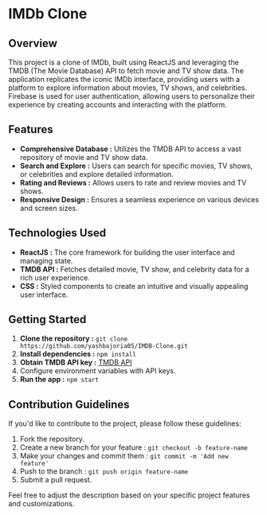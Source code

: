# IMDb Clone

## Overview
This project is a clone of IMDb, built using ReactJS and leveraging the TMDB (The Movie Database) API to fetch movie and TV show data. The application replicates the iconic IMDb interface, providing users with a platform to explore information about movies, TV shows, and celebrities. Firebase is used for user authentication, allowing users to personalize their experience by creating accounts and interacting with the platform.

## Features
- **Comprehensive Database :** Utilizes the TMDB API to access a vast repository of movie and TV show data.
- **Search and Explore :** Users can search for specific movies, TV shows, or celebrities and explore detailed information.
- **Rating and Reviews :** Allows users to rate and review movies and TV shows.
- **Responsive Design :** Ensures a seamless experience on various devices and screen sizes.

## Technologies Used
- **ReactJS :** The core framework for building the user interface and managing state.
- **TMDB API :** Fetches detailed movie, TV show, and celebrity data for a rich user experience.
- **CSS :** Styled components to create an intuitive and visually appealing user interface.

## Getting Started
1. **Clone the repository :** `git clone https://github.com/yashbajoria05/IMDB-Clone.git`
2. **Install dependencies :** `npm install`
3. **Obtain TMDB API key :** [TMDB API](https://developer.themoviedb.org/docs)
4. Configure environment variables with API keys.
5. **Run the app :** `npm start`

## Contribution Guidelines
If you'd like to contribute to the project, please follow these guidelines:

1. Fork the repository.
2. Create a new branch for your feature : `git checkout -b feature-name`
3. Make your changes and commit them : `git commit -m 'Add new feature'`
4. Push to the branch : `git push origin feature-name`
5. Submit a pull request.



Feel free to adjust the description based on your specific project features and customizations.

